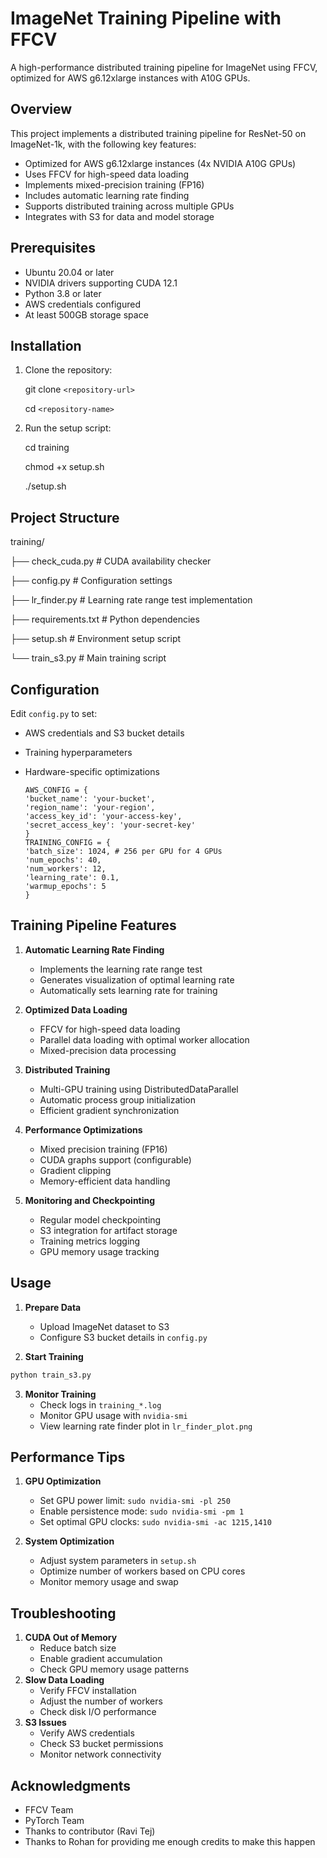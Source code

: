 # ImageNet Training Pipeline with FFCV

A high-performance distributed training pipeline for ImageNet using FFCV, optimized for AWS g6.12xlarge instances with A10G GPUs.

## Overview

This project implements a distributed training pipeline for ResNet-50 on ImageNet-1k, with the following key features:

- Optimized for AWS g6.12xlarge instances (4x NVIDIA A10G GPUs)
- Uses FFCV for high-speed data loading
- Implements mixed-precision training (FP16)
- Includes automatic learning rate finding
- Supports distributed training across multiple GPUs
- Integrates with S3 for data and model storage

## Prerequisites

- Ubuntu 20.04 or later
- NVIDIA drivers supporting CUDA 12.1
- Python 3.8 or later
- AWS credentials configured
- At least 500GB storage space

## Installation

1. Clone the repository:

   git clone `<repository-url>`

   cd `<repository-name>`
2. Run the setup script:

   cd training

   chmod +x setup.sh

   ./setup.sh

## Project Structure

training/

├── check_cuda.py # CUDA availability checker

├── config.py # Configuration settings

├── lr_finder.py # Learning rate range test implementation

├── requirements.txt # Python dependencies

├── setup.sh # Environment setup script

└── train_s3.py # Main training script

## Configuration

Edit `config.py` to set:

- AWS credentials and S3 bucket details
- Training hyperparameters
- Hardware-specific optimizations

  ```
  AWS_CONFIG = {
  'bucket_name': 'your-bucket',
  'region_name': 'your-region',
  'access_key_id': 'your-access-key',
  'secret_access_key': 'your-secret-key'
  }
  TRAINING_CONFIG = {
  'batch_size': 1024, # 256 per GPU for 4 GPUs
  'num_epochs': 40,
  'num_workers': 12,
  'learning_rate': 0.1,
  'warmup_epochs': 5
  }
  ```

## Training Pipeline Features

1. **Automatic Learning Rate Finding**

   - Implements the learning rate range test
   - Generates visualization of optimal learning rate
   - Automatically sets learning rate for training
2. **Optimized Data Loading**

   - FFCV for high-speed data loading
   - Parallel data loading with optimal worker allocation
   - Mixed-precision data processing
3. **Distributed Training**

   - Multi-GPU training using DistributedDataParallel
   - Automatic process group initialization
   - Efficient gradient synchronization
4. **Performance Optimizations**

   - Mixed precision training (FP16)
   - CUDA graphs support (configurable)
   - Gradient clipping
   - Memory-efficient data handling
5. **Monitoring and Checkpointing**

   - Regular model checkpointing
   - S3 integration for artifact storage
   - Training metrics logging
   - GPU memory usage tracking

## Usage

1. **Prepare Data**

   - Upload ImageNet dataset to S3
   - Configure S3 bucket details in `config.py`
2. **Start Training**

```bash
python train_s3.py
```

3. **Monitor Training**
   - Check logs in `training_*.log`
   - Monitor GPU usage with `nvidia-smi`
   - View learning rate finder plot in `lr_finder_plot.png`

## Performance Tips

1. **GPU Optimization**

   - Set GPU power limit: `sudo nvidia-smi -pl 250`
   - Enable persistence mode: `sudo nvidia-smi -pm 1`
   - Set optimal GPU clocks: `sudo nvidia-smi -ac 1215,1410`
2. **System Optimization**

   - Adjust system parameters in `setup.sh`
   - Optimize number of workers based on CPU cores
   - Monitor memory usage and swap

## Troubleshooting

1. **CUDA Out of Memory**
   - Reduce batch size
   - Enable gradient accumulation
   - Check GPU memory usage patterns
2. **Slow Data Loading**
   - Verify FFCV installation
   - Adjust the number of workers
   - Check disk I/O performance
3. **S3 Issues**
   - Verify AWS credentials
   - Check S3 bucket permissions
   - Monitor network connectivity
## Acknowledgments

- FFCV Team
- PyTorch Team
- Thanks to contributor (Ravi Tej)
- Thanks to Rohan for providing me enough credits to make this happen
